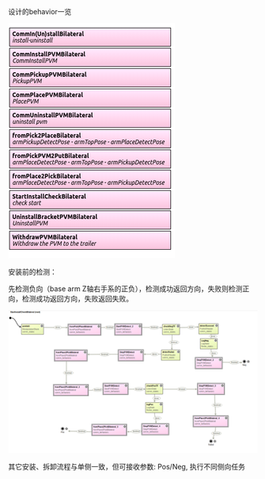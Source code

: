 设计的behavior一览

![image-20231130131013214](./bilateral_install_img/image-20231130131013214.png)





安装前的检测：

先检测负向（base arm Z轴右手系的正负），检测成功返回方向，失败则检测正向，检测成功返回方向，失败返回失败。

![image-20231130130934232](./bilateral_install_img/image-20231130130934232.png)



其它安装、拆卸流程与单侧一致，但可接收参数: Pos/Neg, 执行不同侧向任务